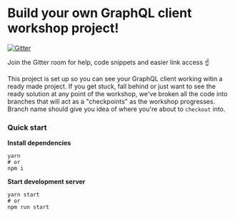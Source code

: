 # Build your own GraphQL client workshop project!

[![Gitter](https://badges.gitter.im/graphql-client-workshop/community.svg)](https://gitter.im/graphql-client-workshop/community?utm_source=badge&utm_medium=badge&utm_campaign=pr-badge)

Join the Gitter room for help, code snippets and easier link access ☝️

This project is set up so you can see your GraphQL client working witin a ready made project. If you get stuck, fall behind or just want to see the ready solution at any point of the workshop, we've broken all the code into branches that will act as a "checkpoints" as the workshop progresses. Branch name should give you idea of where you're about to `checkout` into.

### Quick start

**Install dependencies**
```
yarn
# or
npm i
```
**Start development server**
```
yarn start
# or
npm run start
```
